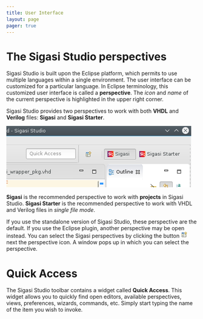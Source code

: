 ```yaml
---
title: User Interface
layout: page 
pager: true
---
```


# The Sigasi Studio perspectives

Sigasi Studio is built upon the Eclipse platform, which permits to use multiple languages within a single environment. The user interface can be customized for a particular language. In Eclipse terminology, this customized user interface is called a **perspective**. The *icon* and *name* of the current perspective is highlighted in the upper right corner.

Sigasi Studio provides two perspectives to work with both **VHDL** and **Verilog** files: **Sigasi** and **Sigasi Starter**.

![](images/sigasi_perspectives.png)

**Sigasi** is the recommended perspective to work with **projects** in Sigasi Studio. **Sigasi Starter** is the recommended perspective to work with VHDL and Verilog files in *single file mode*.

If you use the standalone version of Sigasi Studio, these perspective are the default. If you use the Eclipse plugin, another perspective may be open instead. You can select the Sigasi perspectives by clicking the button ![](icons/perspectivebutton.png) next the perspective icon. A window pops up in which you can select the perspective.

# Quick Access

The Sigasi Studio toolbar contains a widget called **Quick Access**. This widget allows you to quickly find open editors, available perspectives, views, preferences, wizards, commands, etc. Simply start typing the name of the item you wish to invoke.
